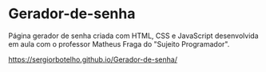 # Gerador-de-senha

Página gerador de senha criada com HTML, CSS e JavaScript desenvolvida em aula com o professor Matheus Fraga do "Sujeito Programador".

https://sergiorbotelho.github.io/Gerador-de-senha/

